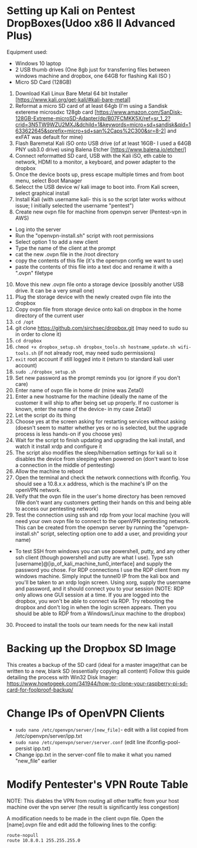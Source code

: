 # Setting up Kali on Pentest DropBoxes(Udoo x86 II Advanced Plus)
Equipment used:
- Windows 10 laptop
- 2 USB thumb drives (One 8gb just for transferring files between windows machine and dropbox, one 64GB for flashing Kali ISO )
- Micro SD Card (128GB)


1. Download Kali Linux Bare Metal 64 bit Installer [https://www.kali.org/get-kali/#kali-bare-metal]
2. Reformat a micro SD card of at least 64gb (I'm using a Sandisk extereme microsdxc  128gb card [https://www.amazon.com/SanDisk-128GB-Extreme-microSD-Adapter/dp/B07FCMKK5X/ref=sr_1_2?crid=3N5TW9WZU2MXJ&dchild=1&keywords=micro+sd+sandisk&qid=1633622645&sprefix=micro+sd+san%2Caps%2C300&sr=8-2] and exFAT was default for mine)
3. Flash Baremetal Kali iSO onto USB drive (of at least 16GB- I used a 64GB PNY usb3.0 drive) using Balena Etcher [https://www.balena.io/etcher/]
4. Connect reformatted SD card, USB with the Kali iSO, eth cable to network, HDMI to a monitor, a keyboard, and power adapter to the dropbox
5. Once the device boots up, press escape multiple times and from boot menu, select Boot Manager
6. Selecct the USB device w/ kali image to boot into. From Kali screen, select graphical install
7. Install Kali (with username kali- this is so the script later works without issue; I initially selected the username "pentest")
8. Create new ovpn file for machine from openvpn server (Pentest-vpn in AWS)
- Log into the server 
- Run the "openvpn-install.sh" script with root permissions
- Select option 1 to add a new client
- Type the name of the client at the prompt
- cat the new .ovpn file in the /root directory
- copy the contents of this file (it's the openvpn config we want to use)
- paste the contents of this file into a text doc and rename it with a ".ovpn" filetype
10. Move this new .ovpn file onto a storage device (possibly another USB drive. It can be a very small one)
11. Plug the storage device with the newly created ovpn file into the dropbox
12. Copy ovpn file from storage device onto kali on dropbox in the home directory of the current user
13. `cd /opt`
14. git clone https://github.com/sirchsec/dropbox.git (may need to sudo su in order to clone it)
15. `cd dropbox`
16. `chmod +x dropbox_setup.sh dropbox_tools.sh hostname_update.sh wifi-tools.sh` (if not already root, may need sudo permissions)
17. `exit` root account if still logged into it (return to standard kali user account)
18. `sudo ./dropbox_setup.sh`
19. Set new password as the prompt reminds you (or ignore if you don't care)
20. Enter name of ovpn file in home dir (mine was Zeta0)
21. Enter a new hostname for the machine (ideally the name of the customer it will ship to after being set up properly. If no customer is known, enter the name of the device- in my case Zeta0)
22. Let the script do its thing
23. Choose yes at the screen asking for restarting services without asking (doesn't seem to matter whether yes or no is selected, but the upgrade process is less hands-on if you choose yes)
24. Wait for the script to finish updating and upgrading the kali install, and watch it install xrdp and configure it
25. The script also modifies the sleep/hibernation settings for kali so it disables the device from sleeping when powered on (don't want to lose a connection in the middle of pentesting)
26. Allow the machine to reboot
27. Open the terminal and check the network connections with ifconfig. You should see a 10.8.x.x address, which is the machine's IP on the openVPN network.
28. Veify that the ovpn file in the user's home directory has been removed (We don't want any customers getting their hands on this and being able to access our pentesting network)
29. Test the connection using ssh and rdp from your local machine (you will need your own ovpn file to connect to the openVPN pentesting network. This can be created from the openvpn server by running the "openvpn-install.sh" script, selecting option one to add a user, and providing your name)
- To test SSH from windows you can use powershell, putty, and any other ssh client (though powershell and putty are what I use). Type ssh [username]@[ip_of_kali_machine_tun0_interface] and supply the password you chose. For RDP connections I use the RDP client from my windows machine. Simply input the tunnel0 IP from the kali box and you'll be taken to an xrdp login screen. Using xorg, supply the username and password, and it should connect you to your session (NOTE: RDP only allows one GUI session at a time. If you are logged into the dropbox, you won't be able to connect via RDP. Try rebooting the dropbox and don't log in when the login screen appears. Then you should be able to RDP from a Windows/Linux machine to the dropbox)
30. Proceed to install the tools our team needs for the new kali install


# Backing up the Dropbox SD Image
This creates a backup of the SD card (ideal for a master image)that can be written to a new, blank SD (essentially copying all content)
Follow this guide detailing the process with Win32 Disk Imager:
https://www.howtogeek.com/341944/how-to-clone-your-raspberry-pi-sd-card-for-foolproof-backup/

# Change IPs of OpenVPN Clients
- `sudo nano /etc/openvpn/server/[new_file]`- edit with a list copied from /etc/openvpn/server/ipp.txt
- `sudo nano /etc/openvpn/server/server.conf` (edit line ifconfig-pool-persist ipp.txt)
- Change ipp.txt in the server-conf file to make it what you named "new_file" earlier

# Modify Pentester's VPN Route Table 
NOTE: This diables the VPN from routing all other traffic from your host machine over the vpn server (the result is significantly less congestion)

A modification needs to be made in the client ovpn file. Open the [name].ovpn file and edit add the following lines to the config:
```
route-nopull
route 10.8.0.1 255.255.255.0
```
